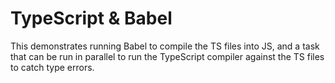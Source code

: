 # TypeScript & Babel

This demonstrates running Babel to compile the TS files into JS, and a task that can be
run in parallel to run the TypeScript compiler against the TS files to catch type errors.
